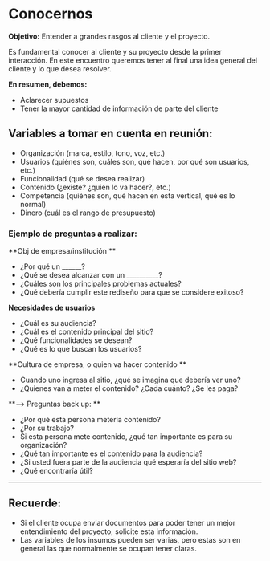 # Conocernos

**Objetivo:** Entender a grandes rasgos al cliente y el proyecto.

Es fundamental conocer al cliente y su proyecto desde la primer interacción. En este encuentro queremos tener al final una idea general del cliente y lo que desea resolver.

**En resumen, debemos:** 
* Aclarecer supuestos
* Tener la mayor cantidad de información de parte del cliente

## Variables a tomar en cuenta en reunión:

* Organización (marca, estilo, tono, voz, etc.)
* Usuarios (quiénes son, cuáles son, qué hacen, por qué son usuarios, etc.)
* Funcionalidad (qué se desea realizar)
* Contenido (¿existe? ¿quién lo va hacer?, etc.)
* Competencia (quiénes son, qué hacen en esta vertical, qué es lo normal)
* Dinero (cuál es el rango de presupuesto)

### Ejemplo de preguntas a realizar:

**Obj de empresa/institución **

* ¿Por qué un ______?
* ¿Qué se desea alcanzar con un __________?
* ¿Cuáles son los principales problemas actuales?
* ¿Qué debería cumplir este rediseño para que se considere exitoso?

**Necesidades de usuarios**
* ¿Cuál es su audiencia?
* ¿Cuál es el contenido principal del sitio?
* ¿Qué funcionalidades se desean?
* ¿Qué es lo que buscan los usuarios?

**Cultura de empresa, o quien va hacer contenido ** 

* Cuando uno ingresa al sitio, ¿qué se imagina que debería ver uno?
* ¿Quienes van a meter el contenido? ¿Cada cuánto? ¿Se les paga?

**—> Preguntas back up: ** 
* ¿Por qué esta persona metería contenido? 
* ¿Por su trabajo? 
* Si esta persona mete contenido, ¿qué tan importante es para su organización?
* ¿Qué tan importante es el contenido para la audiencia? 
* ¿Si usted fuera parte de la audiencia qué esperaría del sitio web? 
* ¿Qué encontraría útil?


----
## Recuerde:
* Si el cliente ocupa enviar documentos para poder tener un mejor entendimiento del proyecto, solicite esta información.
* Las variables de los insumos pueden ser varias, pero estas son en general las que normalmente se ocupan tener claras.
